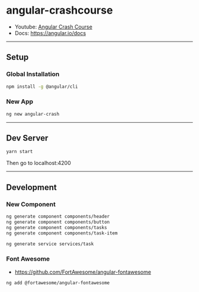 # angular-crashcourse

- Youtube: [Angular Crash Course](https://youtu.be/3dHNOWTI7H8)
- Docs: https://angular.io/docs

---

## Setup 

### Global Installation

```bash
npm install -g @angular/cli
```

### New App

```bash
ng new angular-crash
```

---

## Dev Server

```bash
yarn start
```
Then go to localhost:4200

---

## Development

### New Component

```bash
ng generate component components/header
ng generate component components/button
ng generate component components/tasks
ng generate component components/task-item

ng generate service services/task
```

### Font Awesome

- https://github.com/FortAwesome/angular-fontawesome

```bash
ng add @fortawesome/angular-fontawesome
```